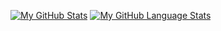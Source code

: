[![My GitHub Stats](https://github-readme-stats.vercel.app/api/?username=morrow98j&count_private=true&theme=tokyonight&showicons=true&hide=stars&layout=compact)]()
[![My GitHub Language Stats](https://github-readme-stats.vercel.app/api/top-langs/?username=morrow98j&langs_count=5&theme=tokyonight&layout=compact)]()
<!--
**Morrow98J/Morrow98J** is a ✨ _special_ ✨ repository because its `README.md` (this file) appears on your GitHub profile.

Here are some ideas to get you started:

- 🔭 I’m currently working on ...
- 🌱 I’m currently learning ...
- 👯 I’m looking to collaborate on ...
- 🤔 I’m looking for help with ...
- 💬 Ask me about ...
- 📫 How to reach me: ...
- 😄 Pronouns: ...
- ⚡ Fun fact: ...
-->
